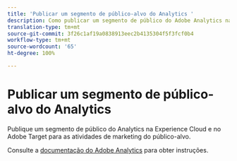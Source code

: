 ```yaml
---
title: 'Publicar um segmento de público-alvo do Analytics '
description: Como publicar um segmento de público do Adobe Analytics na Experience Cloud e no Adobe Target para as atividades de marketing do público-alvo.
translation-type: tm+mt
source-git-commit: 3f26c1af19a0838913eec2b4135304f5f3fcf0b4
workflow-type: tm+mt
source-wordcount: '65'
ht-degree: 100%

---
```



# Publicar um segmento de público-alvo do Analytics

Publique um segmento de público do Analytics na Experience Cloud e no Adobe Target para as atividades de marketing do público-alvo.

Consulte a [documentação do Adobe Analytics](https://docs.adobe.com/content/help/pt-BR/analytics/components/segmentation/segmentation-workflow/seg-publish.html) para obter instruções.
